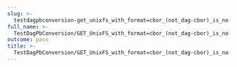 ```yaml
---
slug: >-
  testdagpbconversion-get_unixfs_with_format=cbor_(not_dag-cbor)_is_no-op_(no_conversion)-header_content-type#02
full_name: >-
  TestDagPbConversion/GET_UnixFS_with_format=cbor_(not_dag-cbor)_is_no-op_(no_conversion)/Header_Content-Type#02
outcome: pass
title: >-
  TestDagPbConversion/GET_UnixFS_with_format=cbor_(not_dag-cbor)_is_no-op_(no_conversion)/Header_Content-Type#02
---
```


